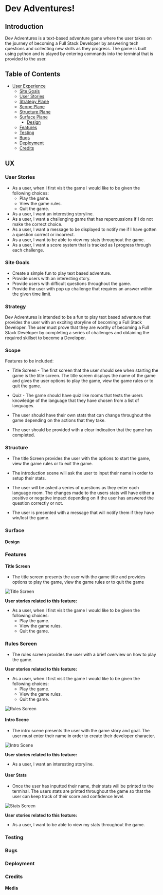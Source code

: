 # Dev Adventures!

## Introduction
Dev Adventures is a text-based adventure game where the user takes on the journey of becoming a Full Stack Developer by answering tech questions and collecting new skills as they progress.
The game is built using python and is played by entering commands into the terminal that is provided to the user.

## Table of Contents

* [User Experience](#Introduction)
    * [Site Goals](#Site-Goals)
    * [User Stories](#User-Stories)
    * [Strategy Plane](#Strategy)
    * [Scope Plane](#Scope)
    * [Structure Plane](#Structure)
    * [Surface Plane](#Surface)
        * [Design](#Design)
    * [Features](#Features)
    * [Testing](#Testing)
    * [Bugs](#Bugs)
    * [Deployment](#Deployment)
    * [Credits](#Credits)
    
## UX

### User Stories
* As a user, when I first visit the game I would like to be given the following choices:
    - Play the game. 
    - View the game rules.
    - Quit the game.
* As a user, I want an interesting storyline.
* As a user, I want a challenging game that has repercussions if I do not make the correct choice.
* As a user, I want a message to be displayed to notify me if I have gotten a question correct or incorrect.
* As a user, I want to be able to view my stats throughout the game.
* As a user, I want a score system that is tracked as I progress through each challenge.

### Site Goals
* Create a simple fun to play text based adventure.
* Provide users with an interesting story.
* Provide users with difficult questions throughout the game.
* Provide the user with pop up challenge that requires an answer within the given time limit.

### Strategy
Dev Adventures is intended to be a fun to play text based adventure that provides the user with an exciting
storyline of becoming a Full Stack Developer. The user must prove that they are worthy of becoming a Full Stack Developer
by completing a series of challenges and obtaining the required skillset to become a Developer.

### Scope
Features to be included:

- Title Screen - The first screen that the user should see when starting the game is the title screen.
The title screen displays the name of the game and gives the user options to play the game, 
view the game rules or to quit the game.

- Quiz - The game should have quiz like rooms that tests the users knowledge of the language that
they have chosen from a list of languages.

- The user should have their own stats that can change throughout the game depending on the actions that they take.

- The user should be provided with a clear indication that the game has completed.

### Structure
- The title Screen provides the user with the options to start the game, view the game rules or to exit the game.

- The introduction scene will ask the user to input their name in order to setup their stats.

- The user will be asked a series of questions as they enter each language room. The changes made to the users stats 
will have either a positive or negative impact depending on if the user has answered the question correctly or not.

- The user is presented with a message that will notify them if they have win/lost the game.

### Surface

#### Design

### Features

#### Title Screen
- The title screen presents the user with the game title and provides options to
play the game, view the game rules or to quit the game

![Title Screen](assets/features/title.png)

**User stories related to this feature:**

* As a user, when I first visit the game I would like to be given the following choices:
    - Play the game. 
    - View the game rules.
    - Quit the game.

### Rules Screen
- The rules screen provides the user with a brief overview on how to play the game.

**User stories related to this feature:**

* As a user, when I first visit the game I would like to be given the following choices:
    - Play the game. 
    - View the game rules.
    - Quit the game.

![Rules Screen](assets/features/rules.png)

#### Intro Scene
- The intro scene presents the user with the game story and goal. The user must enter their
name in order to create their developer character.

![Intro Scene](assets/features/intro.png)

**User stories related to this feature:**

* As a user, I want an interesting storyline.

#### User Stats
- Once the user has inputted their name, their stats will be printed to the terminal. The users stats
are printed throughout the game so that the user can keep track of their score and confidence level. 

![Stats Screen](assets/features/stats.png)

**User stories related to this feature:**

* As a user, I want to be able to view my stats throughout the game.

### Testing


### Bugs

### Deployment

### Credits

#### Media
